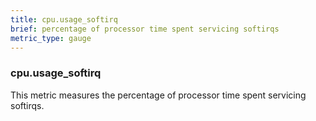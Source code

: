 ```yaml
---
title: cpu.usage_softirq
brief: percentage of processor time spent servicing softirqs
metric_type: gauge
---
```

### cpu.usage_softirq

This metric measures the percentage of processor time spent servicing softirqs.
